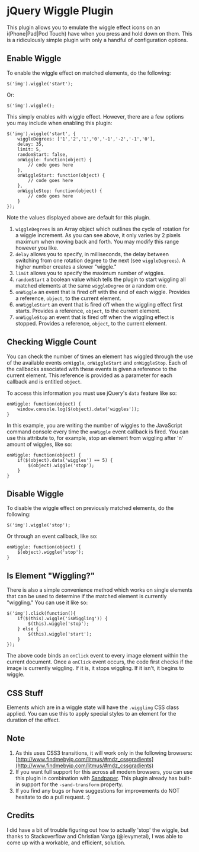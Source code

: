 # jQuery Wiggle Plugin

This plugin allows you to emulate the wiggle effect icons on an i(Phone|Pad|Pod Touch) have when you press and hold down on them. This is a ridiculously simple plugin with only a handful of configuration options.

## Enable Wiggle

To enable the wiggle effect on matched elements, do the following:

	$('img').wiggle('start');
	
Or:

	$('img').wiggle();
	
This simply enables with wiggle effect. However, there are a few options you may include when enabling this plugin:

	$('img').wiggle('start', {
		wiggleDegrees: ['1','2','1','0','-1','-2','-1','0'],
		delay: 35,
		limit: 5,
		randomStart: false,
		onWiggle: function(object) {
			// code goes here
		},
		onWiggleStart: function(object) {
			// code goes here
		},
		onWiggleStop: function(object) {
			// code goes here
		}
	});

Note the values displayed above are default for this plugin.

1. `wiggleDegrees` is an Array object which outlines the cycle of rotation for a wiggle increment. As you can see above, it only varies by 2 pixels maximum when moving back and forth. You may modify this range however you like.
2. `delay` allows you to specify, in milliseconds, the delay between switching from one rotation degree to the next (see `wiggleDegrees`). A higher number creates a slower "wiggle."
3. `limit` allows you to specify the maximum number of wiggles.
4. `randomStart` a boolean value which tells the plugin to start wiggling all matched elements at the same `wiggleDegree` or a random one.
5. `onWiggle` an event that is fired off with the end of each wiggle. Provides a reference, `object`, to the current element.
6. `onWiggleStart` an event that is fired off when the wiggling effect first starts. Provides a reference, `object`, to the current element.
7. `onWiggleStop` an event that is fired off when the wiggling effect is stopped. Provides a reference, `object`, to the current element.

## Checking Wiggle Count

You can check the number of times an element has wiggled through the use of the available events `onWiggle`, `onWiggleStart` and `onWiggleStop`. Each of the callbacks associated with these events is given a reference to the current element. This reference is provided as a parameter for each callback and is entitled `object`.

To access this information you must use jQuery's `data` feature like so:

	onWiggle: function(object) {
		window.console.log($(object).data('wiggles'));
	}

In this example, you are writing the number of wiggles to the JavaScript command console every time the `onWiggle` event callback is fired. You can use this attribute to, for example, stop an element from wiggling after 'n' amount of wiggles, like so:

	onWiggle: function(object) {
		if($(object).data('wiggles') == 5) {
			$(object).wiggle('stop');
		}
	}

 ## Disable Wiggle

To disable the wiggle effect on previously matched elements, do the following:

	$('img').wiggle('stop');
	
Or through an event callback, like so:

	onWiggle: function(object) {
		$(object).wiggle('stop');
	}

## Is Element "Wiggling?"

There is also a simple convenience method which works on single elements that can be used to determine if the matched element is currently "wiggling." You can use it like so:

	$('img').click(function(){
		if($(this).wiggle('isWiggling')) {
			$(this).wiggle('stop');
		} else {
			$(this).wiggle('start');
		}
	});

The above code binds an `onClick` event to every image element within the current document. Once a `onClick` event occurs, the code first checks if the image is currently wiggling. If it is, it stops wiggling. If it isn't, it begins to wiggle.

## CSS Stuff

Elements which are in a wiggle state will have the `.wiggling` CSS class applied. You can use this to apply special styles to an element for the duration of the effect.

## Note

1. As this uses CSS3 transitions, it will work only in the following browsers: [http://www.findmebyip.com/litmus/#mdz_cssgradients](http://www.findmebyip.com/litmus/#mdz_cssgradients)  
2. If you want full support for this across all modern browsers, you can use this plugin in combination with [Sandpaper](http://www.useragentman.com/blog/csssandpaper-a-css3-javascript-library/). This plugin already has built-in support for the `-sand-transform` property.
3. If you find any bugs or have suggestions for improvements do NOT hesitate to do a pull request. :)

## Credits

I did have a bit of trouble figuring out how to actually 'stop' the wiggle, but thanks to Stackoverflow and Christian Varga (@levymetal), I was able to come up with a workable, and efficient, solution.
